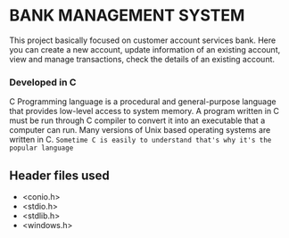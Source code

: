 # BANK MANAGEMENT SYSTEM
This project basically focused on customer account services bank. Here you can create a new account, update information of an existing account, view and manage transactions, check the details of an existing account.

### Developed in C
C Programming language is a procedural and general-purpose language that provides low-level access to system memory. A program written in C must be run through C compiler to convert it into an executable that a computer can run. Many versions of Unix based operating systems are written in C. 
` Sometime C is easily to understand that's why it's the popular language `

## Header files used

* <conio.h>
* <stdio.h>
* <stdlib.h>
* <windows.h>
